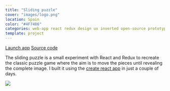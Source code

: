 ```yaml
---
title: "Sliding puzzle"
cover: "images/logo.png"
location: Spain
color: "#4F7486"
categories: web-app react redux design ux inverted open-source prototype
template: project
---
```


<p class="align-center">
<a class="btn external" role="button" href="https://gazpachu.github.io/sliding-puzzle/" target="_blank">Launch app</a>
<a class="btn github" role="button" href="https://github.com/gazpachu/sliding-puzzle" target="_blank">Source code</a>
</p>

The sliding puzzle is a small experiment with React and Redux to recreate the classic puzzle game where the aim is to move the pieces until revealing the complete image. I built it using the [create react app](https://github.com/facebook/create-react-app) in just a couple of days.

![](/work/sliding-puzzle/images/1.png)
